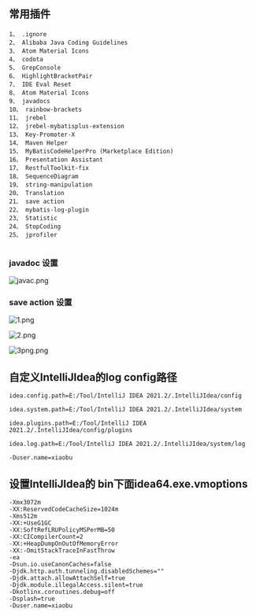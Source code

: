 ## 常用插件

```text
1、 .ignore
2、 Alibaba Java Coding Guidelines
3、 Atom Material Icons
4、 codota
5、 GrepConsole
6、 HighlightBracketPair
7、 IDE Eval Reset
8、 Atom Material Icons
9、 javadocs
10、 rainbow-brackets
11、 jrebel
12、 jrebel-mybatisplus-extension
13、 Key-Promoter-X
14、 Maven Helper
15、 MyBatisCodeHelperPro ​(Marketplace Edition)​
16、 Presentation Assistant
17、 RestfulToolkit-fix
18、 SequenceDiagram
19、 string-manipulation
20、 Translation
21、 save action
22、 mybatis-log-plugin
23、 Statistic
24、 StopCoding
25、 jprofiler


```

### javadoc 设置

![javac.png](https://img-blog.csdnimg.cn/img_convert/d69f502e26f34e9d472f71a5917f59b2.png)

### save action 设置

![1.png](https://img-blog.csdnimg.cn/img_convert/aab748d652fe7914cadfe9597f0f86d8.png)

![2.png](https://img-blog.csdnimg.cn/img_convert/8a602f7941832cdba9ef3499687574e3.png)

![3png.png](https://img-blog.csdnimg.cn/img_convert/9f558d72e449171f77892f91e78e06de.png)

## 自定义IntelliJIdea的log config路径

```text
idea.config.path=E:/Tool/IntelliJ IDEA 2021.2/.IntelliJIdea/config

idea.system.path=E:/Tool/IntelliJ IDEA 2021.2/.IntelliJIdea/system

idea.plugins.path=E:/Tool/IntelliJ IDEA 2021.2/.IntelliJIdea/config/plugins

idea.log.path=E:/Tool/IntelliJ IDEA 2021.2/.IntelliJIdea/system/log

-Duser.name=xiaobu

```

## 设置IntelliJIdea的 bin下面idea64.exe.vmoptions

```text
-Xmx3072m
-XX:ReservedCodeCacheSize=1024m
-Xms512m
-XX:+UseG1GC
-XX:SoftRefLRUPolicyMSPerMB=50
-XX:CICompilerCount=2
-XX:+HeapDumpOnOutOfMemoryError
-XX:-OmitStackTraceInFastThrow
-ea
-Dsun.io.useCanonCaches=false
-Djdk.http.auth.tunneling.disabledSchemes=""
-Djdk.attach.allowAttachSelf=true
-Djdk.module.illegalAccess.silent=true
-Dkotlinx.coroutines.debug=off
-Dsplash=true
-Duser.name=xiaobu

```